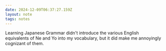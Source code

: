 ```yaml
---
date: 2024-12-09T06:37:27.159Z
layout: note
tags: notes
---
```

Learning Japanese Grammar didn't introduce the various English equivalents of Ne and Yo into my vocabulary, but it did make me annoyingly cognizant of them.

